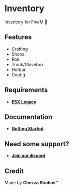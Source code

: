 # Inventory

Inventory for FiveM 🐌

## Features

- Crafting
- Shops
- Rob
- Trunk/Glovebox
- Hotbar
- Config

## Requirements

- [**ESX Legacy**](https://github.com/esx-framework/esx-legacy)

## Documentation

- [**Getting Started**](https://chezza.gitbook.io/chezza-studios/inventory/getting-started)

## Need some support?

- [**Join our discord**](https://discord.gg/chezzastudios)

## Credit

Made by **Chezza Studios™**
